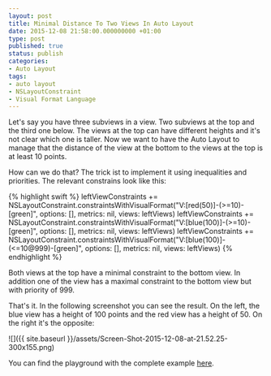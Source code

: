 ```yaml
---
layout: post
title: Minimal Distance To Two Views In Auto Layout
date: 2015-12-08 21:58:00.000000000 +01:00
type: post
published: true
status: publish
categories:
- Auto Layout
tags:
- auto layout
- NSLayoutConstraint
- Visual Format Language
---
```

Let's say you have three subviews in a view. Two subviews at the top and
the third one below. The views at the top can have different heights and
it's not clear which one is taller. Now we want to have the Auto Layout
to manage that the distance of the view at the bottom to the views at
the top is at least 10 points.

How can we do that? The trick ist to implement it using inequalities and
priorities. The relevant constrains look like this:

{% highlight swift %}
leftViewConstraints += NSLayoutConstraint.constraintsWithVisualFormat("V:[red(50)]-(>=10)-[green]", options: [], metrics: nil, views: leftViews)
leftViewConstraints += NSLayoutConstraint.constraintsWithVisualFormat("V:[blue(100)]-(>=10)-[green]", options: [], metrics: nil, views: leftViews)
leftViewConstraints += NSLayoutConstraint.constraintsWithVisualFormat("V:[blue(100)]-(<=10@999)-[green]", options: [], metrics: nil, views: leftViews)
{% endhighlight %}

<!--more-->
Both views at the top have a minimal constraint to the bottom view. In
addition one of the view has a maximal constraint to the bottom view but
with priority of 999.

That's it. In the following screenshot you can see the result. On the
left, the blue view has a height of 100 points and the red view has a
height of 50. On the right it's the opposite:

![]({{ site.baseurl }}/assets/Screen-Shot-2015-12-08-at-21.52.25-300x155.png)

You can find the playground with the complete example
[here](http://swift.eltanin.uberspace.de/wp-content/uploads/2015/12/MinimalDistanceAutoLayoutPlayground.playground.zip).
